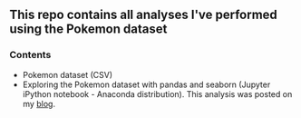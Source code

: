 ## This repo contains all analyses I've performed using the Pokemon dataset
### Contents
- Pokemon dataset (CSV)
- Exploring the Pokemon dataset with pandas and seaborn (Jupyter iPython notebook - Anaconda distribution). This analysis was posted on my [blog](http://machinemadephd.com/posts/exploring-pokemon-dataset/).
